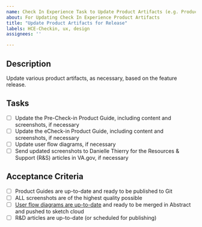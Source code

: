 ```yaml
---
name: Check In Experience Task to Update Product Artifacts (e.g. Product Guide, Poster)
about: For Updating Check In Experience Product Artifacts
title: "Update Product Artifacts for Release"
labels: HCE-Checkin, ux, design
assignees: ''

---
```


## Description
Update various product artifacts, as necessary, based on the feature release.

## Tasks
- [ ] Update the Pre-Check-in Product Guide, including content and screenshots, if necessary
- [ ] Update the eCheck-in Product Guide, including content and screenshots, if necessary
- [ ] Update user flow diagrams, if necessary
- [ ] Send updated screenshots to Danielle Thierry for the Resources & Support (R&S) articles in VA.gov, if necessary

## Acceptance Criteria
- [ ] Product Guides are up-to-date and ready to be published to Git
- [ ] ALL screenshots are of the highest quality possible
- [ ] [User flow diagrams are up-to-date](https://www.sketch.com/s/e79a827e-42cf-4a82-b554-874c75b5c70e/a/3Op54Vm) and ready to be merged in Abstract and pushed to sketch cloud
- [ ] R&D articles are up-to-date (or scheduled for publishing)
